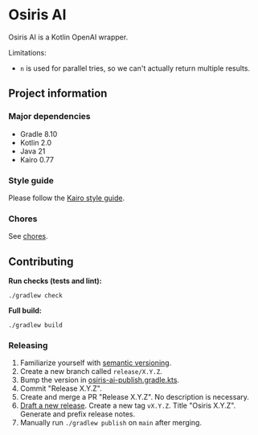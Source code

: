 # Osiris AI

Osiris AI is a Kotlin OpenAI wrapper.

Limitations:
- `n` is used for parallel tries, so we can't actually return multiple results.

## Project information

### Major dependencies

- Gradle 8.10
- Kotlin 2.0
- Java 21
- Kairo 0.77

### Style guide

Please follow the [Kairo style guide](https://github.com/hudson155/kairo/blob/main/docs/style-guide.md).

### Chores

See [chores](./docs/chores.md).

## Contributing

**Run checks (tests and lint):**

```shell
./gradlew check
```

**Full build:**

```shell
./gradlew build
```

### Releasing

1. Familiarize yourself with [semantic versioning](https://semver.org/).
2. Create a new branch called `release/X.Y.Z`.
3. Bump the version in [osiris-ai-publish.gradle.kts](./buildSrc/src/main/kotlin/osiris-ai-publish.gradle.kts).
4. Commit "Release X.Y.Z".
5. Create and merge a PR "Release X.Y.Z". No description is necessary.
6. [Draft a new release](https://github.com/hudson155/osiris-ai/releases/new).
   Create a new tag `vX.Y.Z`.
   Title "Osiris X.Y.Z".
   Generate and prefix release notes.
7. Manually run `./gradlew publish` on `main` after merging.

